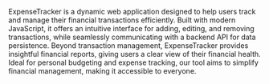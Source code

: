 ExpenseTracker is a dynamic web application designed to help users track and manage their financial transactions efficiently. Built with modern JavaScript, it offers an intuitive interface for adding, editing, and removing transactions, while seamlessly communicating with a backend API for data persistence. Beyond transaction management, ExpenseTracker provides insightful financial reports, giving users a clear view of their financial health. Ideal for personal budgeting and expense tracking, our tool aims to simplify financial management, making it accessible to everyone.